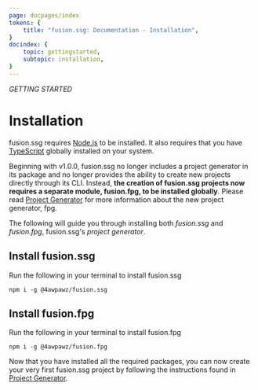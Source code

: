 ```yaml
---
page: docpages/index
tokens: {
    title: "fusion.ssg: Documentation - Installation",
}
docindex: {
    topic: gettingstarted,
    subtopic: installation,
}
---
```


<em>GETTING STARTED</em>

# Installation

<p class="info">fusion.ssg requires <a href="https://nodejs.org/en">Node.js</a> to be installed. It also requires that you have <a href="https://www.typescriptlang.org/">TypeScript</a> globally installed on your system.</p>

<p class="info">Beginning with v1.0.0, fusion.ssg no longer includes a project generator in its package and no longer provides the ability to create new projects directly through its CLI. Instead, <b>the creation of fusion.ssg projects now requires a separate module, fusion.fpg, to be installed globally</b>. Please read <a href="{baseURL}/docs/{docsCurrentVersion}/gettingstarted/projectgenerator">Project Generator</a> for more information about the new project generator, fpg.</p>

The following will guide you through installing both _fusion.ssg_ and _fusion.fpg_, fusion.ssg's _project generator_.

## Install fusion.ssg

Run the following in your terminal to install fusion.ssg

```shell
npm i -g @4awpawz/fusion.ssg
```

## Install fusion.fpg

Run the following in your terminal to install fusion.fpg

```shell
npm i -g @4awpawz/fusion.fpg
```

<p class="info">Now that you have installed all the required packages, you can now create your very first fusion.ssg project by following the instructions found in  <a href="{baseURL}/docs/{docsCurrentVersion}/projectgenerator">Project Generator</a>.</p>
